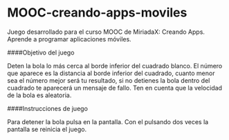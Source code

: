 # MOOC-creando-apps-moviles
Juego desarrollado para el curso MOOC de MiriadaX: Creando Apps. Aprende a programar aplicaciones móviles.

####Objetivo del juego

Deten la bola lo más cerca al borde inferior del cuadrado blanco. El número que aparece es la distancia al borde inferior del cuadrado, cuanto menor sea el número mejor será tu resultado, si no detienes la bola dentro del cuadrado te aparecerá un mensaje de fallo. Ten en cuenta que la velocidad de la bola es aleatoria.
 
####Instrucciones de juego 
 
Para detener la bola pulsa en la pantalla. Con el pulsando dos veces la pantalla se reinicia el juego.
